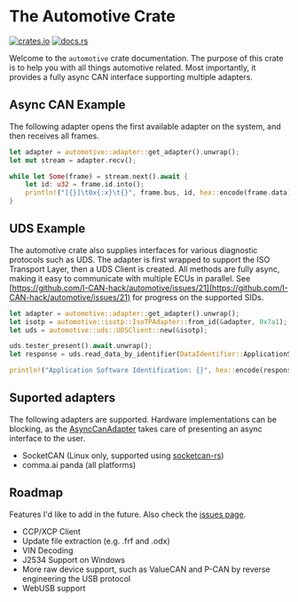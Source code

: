# The Automotive Crate
[![crates.io](https://img.shields.io/crates/v/automotive.svg)](https://crates.io/crates/automotive)
[![docs.rs](https://img.shields.io/docsrs/automotive)](https://docs.rs/automotive/latest/automotive/)

Welcome to the `automotive` crate documentation. The purpose of this crate is to help you with all things automotive related. Most importantly, it provides a fully async CAN interface supporting multiple adapters.

## Async CAN Example

The following adapter opens the first available adapter on the system, and then receives all frames.

```rust
let adapter = automotive::adapter::get_adapter().unwrap();
let mut stream = adapter.recv();

while let Some(frame) = stream.next().await {
    let id: u32 = frame.id.into();
    println!("[{}]\t0x{:x}\t{}", frame.bus, id, hex::encode(frame.data));
}
```

## UDS Example

The automotive crate also supplies interfaces for various diagnostic protocols such as UDS. The adapter is first wrapped to support the ISO Transport Layer, then a UDS Client is created. All methods are fully async, making it easy to communicate with multiple ECUs in parallel. See [https://github.com/I-CAN-hack/automotive/issues/21](https://github.com/I-CAN-hack/automotive/issues/21) for progress on the supported SIDs.

```rust
let adapter = automotive::adapter::get_adapter().unwrap();
let isotp = automotive::isotp::IsoTPAdapter::from_id(&adapter, 0x7a1);
let uds = automotive::uds::UDSClient::new(&isotp);

uds.tester_present().await.unwrap();
let response = uds.read_data_by_identifier(DataIdentifier::ApplicationSoftwareIdentification as u16).await.unwrap();

println!("Application Software Identification: {}", hex::encode(response));
```

## Suported adapters
The following adapters are supported. Hardware implementations can be blocking, as the [AsyncCanAdapter](https://docs.rs/automotive/latest/automotive/async_can/struct.AsyncCanAdapter.html) takes care of presenting an async interface to the user.
 - SocketCAN (Linux only, supported using [socketcan-rs](https://github.com/socketcan-rs/socketcan-rs))
 - comma.ai panda (all platforms)


 ## Roadmap
 Features I'd like to add in the future. Also check the [issues page](https://github.com/I-CAN-hack/automotive/issues?q=is%3Aopen+is%3Aissue+label%3Aenhancement).
 - CCP/XCP Client
 - Update file extraction (e.g. .frf and .odx)
 - VIN Decoding
 - J2534 Support on Windows
 - More raw device support, such as ValueCAN and P-CAN by reverse engineering the USB protocol
 - WebUSB support
